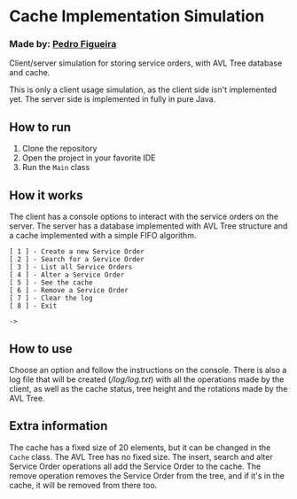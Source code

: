 # Cache Implementation Simulation

### Made by: [Pedro Figueira](https://github.com/PepeuFBV)

Client/server simulation for storing service orders, with AVL Tree database and cache.

This is only a client usage simulation, as the client side isn't implemented yet. The server side is implemented in fully in pure Java.

## How to run

1. Clone the repository
2. Open the project in your favorite IDE
3. Run the `Main` class

## How it works

The client has a console options to interact with the service orders on the server. The server has a database implemented with AVL Tree structure and a cache implemented with a simple FIFO algorithm.

```
[ 1 ] - Create a new Service Order
[ 2 ] - Search for a Service Order
[ 3 ] - List all Service Orders
[ 4 ] - Alter a Service Order
[ 5 ] - See the cache
[ 6 ] - Remove a Service Order
[ 7 ] - Clear the log
[ 8 ] - Exit

->
```

## How to use

Choose an option and follow the instructions on the console. There is also a log file that will be created (_/log/log.txt_) with all the operations made by the client, as well as the cache status, tree height and the rotations made by the AVL Tree.

## Extra information

The cache has a fixed size of 20 elements, but it can be changed in the `Cache` class. The AVL Tree has no fixed size. The insert, search and alter Service Order operations all add the Service Order to the cache. The remove operation removes the Service Order from the tree, and if it's in the cache, it will be removed from there too.
